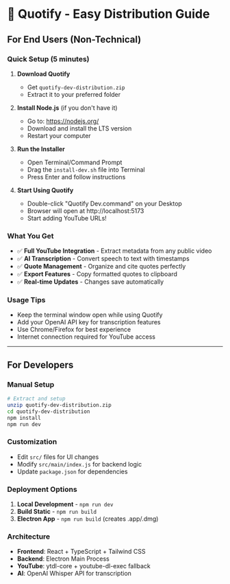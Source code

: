 # 🎯 Quotify - Easy Distribution Guide

## For End Users (Non-Technical)

### Quick Setup (5 minutes)

1. **Download Quotify**
   - Get `quotify-dev-distribution.zip`
   - Extract it to your preferred folder

2. **Install Node.js** (if you don't have it)
   - Go to: https://nodejs.org/
   - Download and install the LTS version
   - Restart your computer

3. **Run the Installer**
   - Open Terminal/Command Prompt
   - Drag the `install-dev.sh` file into Terminal
   - Press Enter and follow instructions

4. **Start Using Quotify**
   - Double-click "Quotify Dev.command" on your Desktop
   - Browser will open at http://localhost:5173
   - Start adding YouTube URLs!

### What You Get
- ✅ **Full YouTube Integration** - Extract metadata from any public video
- ✅ **AI Transcription** - Convert speech to text with timestamps
- ✅ **Quote Management** - Organize and cite quotes perfectly
- ✅ **Export Features** - Copy formatted quotes to clipboard
- ✅ **Real-time Updates** - Changes save automatically

### Usage Tips
- Keep the terminal window open while using Quotify
- Add your OpenAI API key for transcription features
- Use Chrome/Firefox for best experience
- Internet connection required for YouTube access

---

## For Developers

### Manual Setup
```bash
# Extract and setup
unzip quotify-dev-distribution.zip
cd quotify-dev-distribution
npm install
npm run dev
```

### Customization
- Edit `src/` files for UI changes
- Modify `src/main/index.js` for backend logic
- Update `package.json` for dependencies

### Deployment Options
1. **Local Development** - `npm run dev`
2. **Build Static** - `npm run build` 
3. **Electron App** - `npm run build` (creates .app/.dmg)

### Architecture
- **Frontend**: React + TypeScript + Tailwind CSS
- **Backend**: Electron Main Process
- **YouTube**: ytdl-core + youtube-dl-exec fallback
- **AI**: OpenAI Whisper API for transcription